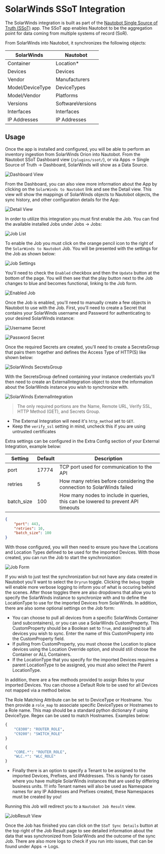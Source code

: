 # SolarWinds SSoT Integration

The SolarWinds integration is built as part of the [Nautobot Single Source of Truth (SSoT)](https://github.com/nautobot/nautobot-app-ssot) app. The SSoT app enables Nautobot to be the aggregation point for data coming from multiple systems of record (SoR).

From SolarWinds into Nautobot, it synchronizes the following objects:

| SolarWinds              | Nautobot                     |
| ----------------------- | ---------------------------- |
| Container               | Location*                    |
| Devices                 | Devices                      |
| Vendor                  | Manufacturers                |
| Model/DeviceType        | DeviceTypes                  |
| Model/Vendor            | Platforms                    |
| Versions                | SoftwareVersions             |
| Interfaces              | Interfaces                   |
| IP Addresses            | IP Addresses                 |

## Usage

Once the app is installed and configured, you will be able to perform an inventory ingestion from SolarWinds Orion into Nautobot. From the Nautobot SSoT Dashboard view (`/plugins/ssot/`), or via Apps -> Single Source of Truth -> Dashboard, SolarWinds will show as a Data Source.

![Dashboard View](../../images/solarwinds_dashboard.png)

From the Dashboard, you can also view more information about the App by clicking on the `SolarWinds to Nautobot` link and see the Detail view. This view will show the mappings of SolarWinds objects to Nautobot objects, the sync history, and other configuration details for the App:

![Detail View](../../images/solarwinds_detail-view.png)

In order to utilize this integration you must first enable the Job. You can find the available installed Jobs under Jobs -> Jobs:

![Job List](../../images/solarwinds_job_list.png)

To enable the Job you must click on the orange pencil icon to the right of the `SolarWinds to Nautobot` Job. You will be presented with the settings for the Job as shown below:

![Job Settings](../../images/solarwinds_job_settings.png)

You'll need to check the `Enabled` checkbox and then the `Update` button at the bottom of the page. You will then see that the play button next to the Job changes to blue and becomes functional, linking to the Job form.

![Enabled Job](../../images/solarwinds_enabled_job.png)

Once the Job is enabled, you'll need to manually create a few objects in Nautobot to use with the Job. First, you'll need to create a Secret that contains your SolarWinds username and Password for authenticating to your desired SolarWinds instance:

![Username Secret](../../images/solarwinds_username_secret.png)

![Password Secret](../../images/solarwinds_password_secret.png)

Once the required Secrets are created, you'll need to create a SecretsGroup that pairs them together and defines the Access Type of HTTP(S) like shown below:

![SolarWinds SecretsGroup](../../images/solarwinds_secretsgroup.png)

With the SecretsGroup defined containing your instance credentials you'll then need to create an ExternalIntegration object to store the information about the SolarWinds instance you wish to synchronize with.

![SolarWinds ExternalIntegration](../../images/solarwinds_external_integration.png)

> The only required portions are the Name, Remote URL, Verify SSL, HTTP Method (GET), and Secrets Group. 
- The External Integration will need it's `http_method` set to `GET`. 
- Keep the `verify_ssl` setting in mind, uncheck this if you are using untrusted certificates

Extra settings can be configured in the Extra Config section of your External Integration, example below:

| Setting         | Default | Description                                                                       |
| --------------- | ------- | --------------------------------------------------------------------------------- |
| port            |   17774 | TCP port used for communication to the API                                        |
| retries         |       5 | How many retries before considering the connection to SolarWinds failed           |
| batch_size      |     100 | How many nodes to include in queries, this can be lowered to prevent API timeouts |

```json
{
    "port": 443,
    "retries": 10,
    "batch_size": 100
}
```

With those configured, you will then need to ensure you have the Locations and Location Types defined to be used for the imported Devices. With those created, you can run the Job to start the synchronization:

![Job Form](../../images/solarwinds_job_form.png)

If you wish to just test the synchronization but not have any data created in Nautobot you'll want to select the `Dryrun` toggle. Clicking the `Debug` toggle will enable more verbose logging to inform you of what is occuring behind the scenes. After those toggles there are also dropdowns that allow you to specify the SolarWinds instance to synchronize with and to define the LocationType to use for the imported Devices from SolarWinds. In addition, there are also some optional settings on the Job form:

- You can choose to pull all devices from a specific SolarWinds Container (and subcontainers), or you can use a SolarWinds CustomProperty. This CustomProperty should be a Boolean set to `True`, and assigned to all devices you wish to sync. Enter the name of this CustomProperty into the CustomProperty field.
- If pulling from CustomProperty, you must choose the Location to place devices using the Location Override option, and should still choose the Container or ALL Containers.
- If the LocationType that you specify for the imported Devices requires a parent LocationType to be assigned, you must also select the Parent LocationType.


In addition, there are a few methods provided to assign Roles to your imported Devices. You can choose a Default Role to be used for all Devices not mapped via a method below.

The Role Matching Attribute can be set to DeviceType or Hostname. You then provide a `role_map` to associate specific DeviceTypes or Hostnames to a Role name. This map should be a standard python dictionary if using DeviceType. Regex can be used to match Hostnames. Examples below:

```python title="Role_Map using DeviceType"
{
    "C8300": "ROUTER_ROLE",
    "C9200": "SWITCH_ROLE"
}
```
```python title="Role_Map using Hostname and Regex"
{
    "CORE.*": "ROUTER_ROLE", 
    "WLC.*": "WLC_ROLE"
}
```

- Finally there is an option to specify a Tenant to be assigned to the imported Devices, Prefixes, and IPAddresses. This is handy for cases where you have multiple SolarWinds instances that are used by differing business units.
!!! info
    Tenant names will also be used as Namespace names for any IP Addresses and Prefixes created, these Namespaces must be created by you!

Running this Job will redirect you to a `Nautobot Job Result` view.

![JobResult View](../../images/solarwinds_jobresult.png)

Once the Job has finished you can click on the `SSoT Sync Details` button at the top right of the Job Result page to see detailed information about the data that was synchronized from SolarWinds and the outcome of the sync Job. There are also more logs to check if you run into issues, that can be found under Apps -> Logs.
